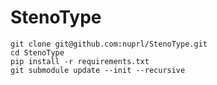 # StenoType

    git clone git@github.com:nuprl/StenoType.git
    cd StenoType
    pip install -r requirements.txt
    git submodule update --init --recursive
